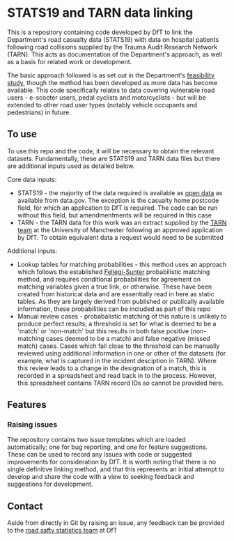 # STATS19 and TARN data linking

This is a repository containing code developed by DfT to link the Department's road casualty data (STATS19) with data on hospital patients following road collisions supplied by the Trauma Audit Research Network (TARN).  This acts as documentation of the Department's approach, as well as a basis for related work or development.

The basic approach followed is as set out in the Department's [feasibility study](https://www.gov.uk/government/statistics/linking-stats19-and-tarn-an-initial-feasibility-study), though the method has been developed as more data has become available.  This code specifically relates to data covering vulnerable road users - e-scooter users, pedal cyclists and motorcyclists - but will be extended to other road user types (notably vehicle occupants and pedestrians) in future.

## To use 

To use this repo and the code, it will be necessary to obtain the relevant datasets.  Fundamentally, these are STATS19 and TARN data files but there are additional inputs used as detailed below.

Core data inputs:
* STATS19 - the majority of the data required is available as [open data](https://www.data.gov.uk/dataset/cb7ae6f0-4be6-4935-9277-47e5ce24a11f/road-safety-data) as available from data.gov.  The exception is the casualty home postcode field, for which an application to DfT is required.  The code can be run without this field, but amendmentments will be required in this case 
* TARN - the TARN data for this work was an extract supplied by the [TARN team](https://www.tarn.ac.uk/) at the University of Manchester following an approved application by DfT.  To obtain equivalent data a request would need to be submitted

Additional inputs:
* Lookup tables for matching probabilities - this method uses an approach which follows the established [Fellegi-Sunter](https://www.robinlinacre.com/maths_of_fellegi_sunter/) probabilistic matching method, and requires conditional probabilities for agreement on matching variables given a true link, or otherwise.  These have been created from historical data and are essentially read in here as static tables.  As they are largely derived from published or publically available information, these probabilities can be included as part of this repo
* Manual review cases - probabalistic matching of this nature is unlikely to produce perfect results; a threshold is set for what is deemed to be a 'match' or 'non-match' but this results in both false positive (non-matching cases deemed to be a match) and false negative (missed match) cases.  Cases which fall close to the threshold can be manually reviewed using additional information in one or other of the datasets (for example, what is captured in the incident desciption in TARN).  Where this review leads to a change in the designation of a match, this is recorded in a spreadsheet and read back in to the process.  However, this spreadsheet contains TARN record IDs so cannot be provided here.     

## Features

### Raising issues

The repository contains two issue templates which are loaded automatically; one for bug reporting, and one for feature suggestions. These can be used to record any issues with code or suggested improvements for consideration by DfT.  It is worth noting that there is no single definitive linking method, and that this represents an initial attempt to develop and share the code with a view to seeking feedback and suggestions for development.

## Contact 

Aside from directly in Git by raising an issue, any feedback can be provided to the [road safty statistics team](mailto:roadacc.stats@dft.gov.uk) at DfT
